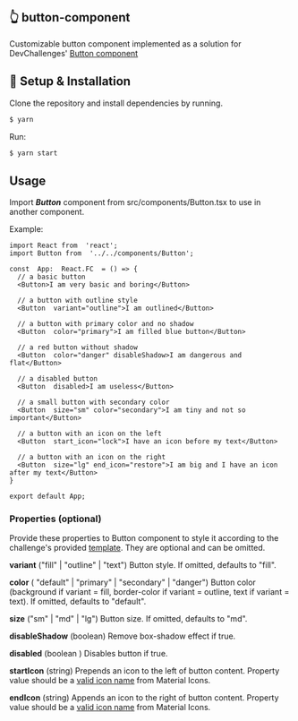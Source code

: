 ## :point_up_2: button-component

Customizable button component implemented as a solution for DevChallenges' [Button component](https://devchallenges.io/challenges/ohgVTyJCbm5OZyTB2gNY)

## :wrench: Setup & Installation

Clone the repository and install dependencies by running.

```sh
$ yarn
```

Run:
```sh
$ yarn start
```

## Usage
Import ***Button*** component from src/components/Button.tsx to use in another component. 

Example:
````tsx
import React from  'react';
import Button from  '../../components/Button';
  
const  App:  React.FC  = () => {
  // a basic button
  <Button>I am very basic and boring</Button> 

  // a button with outline style
  <Button  variant="outline">I am outlined</Button>

  // a button with primary color and no shadow
  <Button  color="primary">I am filled blue button</Button>

  // a red button without shadow
  <Button  color="danger" disableShadow>I am dangerous and flat</Button>

  // a disabled button
  <Button  disabled>I am useless</Button>

  // a small button with secondary color
  <Button  size="sm" color="secondary">I am tiny and not so important</Button>

  // a button with an icon on the left
  <Button  start_icon="lock">I have an icon before my text</Button>

  // a button with an icon on the right
  <Button  size="lg" end_icon="restore">I am big and I have an icon after my text</Button>
}

export default App;
````

### Properties (optional)
Provide these properties to Button component to style it according to the challenge's provided [template](https://www.figma.com/file/vfMDJhGGnqfaskO2aud06o). They are optional and can be omitted.

**variant** ("fill" | "outline" | "text")
Button style. If omitted, defaults to "fill".

**color** ( "default" | "primary" | "secondary" | "danger")
Button color (background if variant = fill, border-color if variant = outline, text if variant = text). 
If omitted, defaults to "default".

**size** ("sm" | "md" | "lg")
Button size. If omitted, defaults to "md".

**disableShadow** (boolean)
Remove box-shadow effect if true.

**disabled** (boolean )
Disables button if true.

**startIcon** (string)
Prepends an icon to the left of button content. Property value should be a [valid icon name](https://material.io/resources/icons/?style=baseline) from Material Icons.

**endIcon** (string)
Appends an icon to the right of button content. Property value should be a [valid icon name](https://material.io/resources/icons/?style=baseline) from Material Icons.
